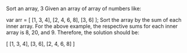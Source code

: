 Sort an array, 3
Given an array of array of numbers like:

var arr = [
  [1, 3, 4],
  [2, 4, 6, 8],
  [3, 6]
];
Sort the array by the sum of each inner array. For the above example, the respective sums for each inner array is 8, 20, and 9. Therefore, the solution should be:

[
  [1, 3, 4],
  [3, 6],
  [2, 4, 6, 8]
]